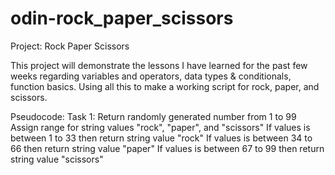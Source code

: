 # odin-rock_paper_scissors
Project: Rock Paper Scissors

This project will demonstrate the lessons I have learned for the past few weeks regarding variables and operators, data types & conditionals, function basics. Using all this to make a working script for rock, paper, and scissors.

Pseudocode:
Task 1:
Return randomly generated number from 1 to 99
Assign range for string values "rock", "paper", and "scissors"
  If values is between 1 to 33 then return string value "rock"
  If values is between 34 to 66 then return string value "paper"
  If values is between 67 to 99 then return string value "scissors"